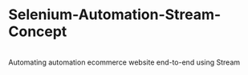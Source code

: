 # Selenium-Automation-Stream-Concept
<br>
Automating automation ecommerce website end-to-end using Stream
